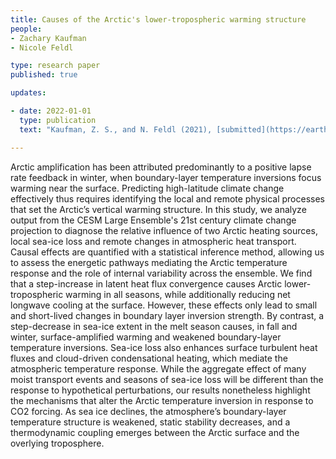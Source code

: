 ```yaml
---
title: Causes of the Arctic's lower-tropospheric warming structure 
people:
- Zachary Kaufman
- Nicole Feldl

type: research paper
published: true

updates:

- date: 2022-01-01
  type: publication
  text: "Kaufman, Z. S., and N. Feldl (2021), [submitted](https://eartharxiv.org/repository/view/2941/)."

---
```


Arctic amplification has been attributed predominantly to a positive lapse rate feedback in winter, when boundary-layer temperature inversions focus warming near the surface. Predicting high-latitude climate change effectively thus requires identifying the local and remote physical processes that set the Arctic’s vertical warming structure. In this study, we analyze output from the CESM Large Ensemble's 21st century climate change projection to diagnose the relative influence of two Arctic heating sources, local sea-ice loss and remote changes in atmospheric heat transport. Causal effects are quantified with a statistical inference method, allowing us to assess the energetic pathways mediating the Arctic temperature response and the role of internal variability across the ensemble. We find that a step-increase in latent heat flux convergence causes Arctic lower-tropospheric warming in all seasons, while additionally reducing net longwave cooling at the surface. However, these effects only lead to small and short-lived changes in boundary layer inversion strength. By contrast, a step-decrease in sea-ice extent in the melt season causes, in fall and winter, surface-amplified warming and weakened boundary-layer temperature inversions. Sea-ice loss also enhances surface turbulent heat fluxes and cloud-driven condensational heating, which mediate the atmospheric temperature response. While the aggregate effect of many moist transport events and seasons of sea-ice loss will be different than the response to hypothetical perturbations, our results nonetheless highlight the mechanisms that alter the Arctic temperature inversion in response to CO2 forcing. As sea ice declines, the atmosphere’s boundary-layer temperature structure is weakened, static stability decreases, and a thermodynamic coupling emerges between the Arctic surface and the overlying troposphere.

